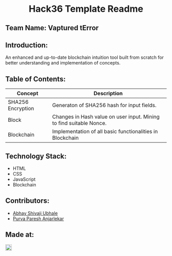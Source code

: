 <h1 align="center">Hack36 Template Readme</h1>
<p align="center">
</p>

## Team Name: Vaptured tError

## Introduction:
An enhanced and up-to-date blockchain intuition tool built from scratch for better understanding and implementation of concepts. 

## Table of Contents:
Concept | Description 
--- | --- 
SHA256 Encryption | Generaton of SHA256 hash for input fields.
Block | Changes in Hash value on user input. Mining to find suitable Nonce.
Blockchain | Implementation of all basic functionalities in Blockchain


## Technology Stack:
* HTML 
* CSS 
* JavaScript 
* Blockchain

## Contributors:
* [Abhay Shivaji Ubhale](https://github.com/abby3010)
* [Purva Paresh Anjarlekar](https://github.com/Caddonix)


## Made at:
<a href="https://hack36.com"> <img src="http://bit.ly/BuiltAtHack36" height=20px> </a>
